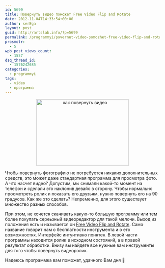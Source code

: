 ```yaml
---
id: 5699
title: Повернуть видео поможет Free Video Flip and Rotate
date: 2012-11-04T14:33:54+00:00
author: serEga
layout: post
guid: http://artslab.info/?p=5699
permalink: /programmyi/povernut-video-pomozhet-free-video-flip-and-rotate/
prosmotr:
  - 5
wpb_post_views_count:
  - 1557
dsq_thread_id:
  - 1576242685
categories:
  - programmyi
tags:
  - video
  - программа
---
```

<center>
  <a href="http://googledrive.com/host/0B9lHVSSSdxdxd0hjdUdmRzY3Tjg/kak_povernut_video.png"><img src="http://googledrive.com/host/0B9lHVSSSdxdxd0hjdUdmRzY3Tjg/kak_povernut_video-300x216.png" alt="как повернуть видео" title="kak_povernut_video" width="300" height="216" class="aligncenter size-medium wp-image-5700" srcset="http://googledrive.com/host/0B9lHVSSSdxdxd0hjdUdmRzY3Tjg/kak_povernut_video-300x216.png 300w, http://googledrive.com/host/0B9lHVSSSdxdxd0hjdUdmRzY3Tjg/kak_povernut_video.png 790w" sizes="(max-width: 300px) 100vw, 300px" /></a>
</center>

Чтобы повернуть фотографию не потребуется никаких дополнительных средств, это может даже стандартная программа для просмотра фото. А что насчет видео? Допустим, мы снимали какой-то момент на телефон и сделали это наклонив девайс в сторону. Чтобы нормально просмотреть ролик и показать его друзьям, нужно повернуть его на 90 градусов. Как же это сделать? Непременно, для этого существует множество разных способов.

При этом, не хочется скачивать какую-то большую программу или тем более покупать сереьзный видеоредактор для такой мелочи. Выход из положения есть и называется он [Free Video Flip and Rotate](http://www.dvdvideosoft.com/products/dvd/Free-Video-Flip-and-Rotate.htm). Само название говорит нам о бесплатности инструмента и о его возможностях. Интерфейс интуитивно понятен. В левой части программы находится ролик в исходном состояний, а в правой результат обработки. Внизу вы найдете все нужные вам инструменты для того чтобы повернуть видеоролик.

Надеюсь программка вам поможет, удачного Вам дня 🙂